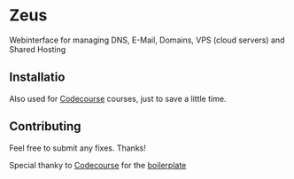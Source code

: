 # Zeus
Webinterface for managing DNS, E-Mail, Domains, VPS (cloud servers) and Shared Hosting

## Installatio
Also used for [Codecourse](https://www.codecourse.com) courses, just to save a little time.

## Contributing
Feel free to submit any fixes. 
Thanks!

Special thanky to [Codecourse](https://gcodecourse.com) for the [boilerplate](https://github.com/codecourse/slender)